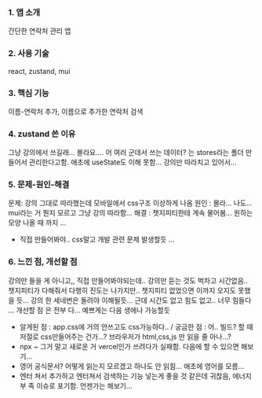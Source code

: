 ### 1. 앱 소개
  간단한 연락처 관리 앱
### 2. 사용 기술
  react, zustand, mui
### 3. 핵심 기능
  이름-연락처 추가, 이름으로 추가한 연락처 검색
### 4. zustand 쓴 이유
  그냥 강의에서 쓰길래... 몰라요.... 어 여러 군데서 쓰는 데이터? 는 stores라는 폴더 만들어서 관리한다고함. 애초에 useState도 이해 못함... 강의만 따라치고 있어서... 
### 5. 문제-원인-해결
  문제: 강의 그대로 따라했는데 모바일에서 css구조 이상하게 나옴
  원인 : 몰라... 나도... mui라는 거 뭔지 모르고 그냥 강의 따라함...
  해결 : 챗지피티한테 계속 물어봄... 원하는 모양 나올 때 까지 ... 
  * 직접 만들어봐야.. css말고 개발 관련 문제 발생할듯 ... 
### 6. 느낀 점, 개선할 점
  강의만 들을 게 아니고,, 직접 만들어봐야되는데.. 강의만 듣는 것도 벅차고 시간없음.. 챗지피티가 다해줘서 다행히 진도는 나가지만.. 챗지피티 없었으면 이까지 오지도 못했을 듯... 강의 한 세네번은 돌려야 이해될듯... 근데 시간도 없고 힘도 없고.. 너무 힘들다 ... 
  개선할 점 은 전부 다... 예쁘게는 다음 생에나 가능할듯
  - 알게된 점 : app.css에 거의 안쓰고도 css가능하다.. / 궁금한 점 : 어.. 빌드? 할 때 저절로 css만들어주는 건가...? 브라우저가 html,css,js 만 읽을 줄 아나...? 
  - npx ~ 그거 말고 새로운 거 vercel인가 쓰려다가 실패함. 다음에 할 수 있으면 해보기...  
  - 영어 공식문서? 어떻게 읽는지 모르겠고 하나도 안 읽힘... 애초에 영어를 모름... 
  - 엔터 쳐서 추가하고 엔터쳐서 검색하는 기능 넣는게 좋을 것 같은데 귀찮음, 에너지 부
  족 이슈로 포기함. 언젠가는 해보기... 
